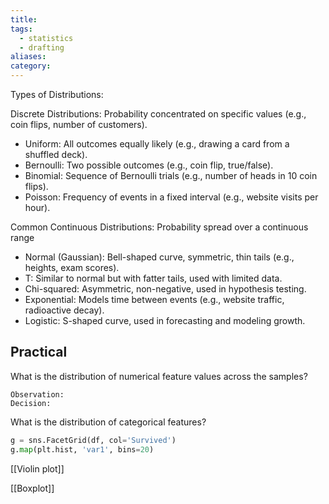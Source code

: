 ```yaml
---
title: 
tags:
  - statistics
  - drafting
aliases: 
category:
---
```

Types of Distributions:

Discrete Distributions: Probability concentrated on specific values (e.g., coin flips, number of customers).
    
- Uniform: All outcomes equally likely (e.g., drawing a card from a shuffled deck).
- Bernoulli: Two possible outcomes (e.g., coin flip, true/false).
- Binomial: Sequence of Bernoulli trials (e.g., number of heads in 10 coin flips).
- Poisson: Frequency of events in a fixed interval (e.g., website visits per hour).

Common Continuous Distributions: Probability spread over a continuous range
- Normal (Gaussian): Bell-shaped curve, symmetric, thin tails (e.g., heights, exam scores). 
- T: Similar to normal but with fatter tails, used with limited data. 
- Chi-squared: Asymmetric, non-negative, used in hypothesis testing. 
- Exponential: Models time between events (e.g., website traffic, radioactive decay). 
- Logistic: S-shaped curve, used in forecasting and modeling growth.

## Practical 

What is the distribution of numerical feature values across the samples?

	Observation:
	Decision:

What is the distribution of categorical features?
```python
g = sns.FacetGrid(df, col='Survived')
g.map(plt.hist, 'var1', bins=20)
```

[[Violin plot]]

[[Boxplot]]

